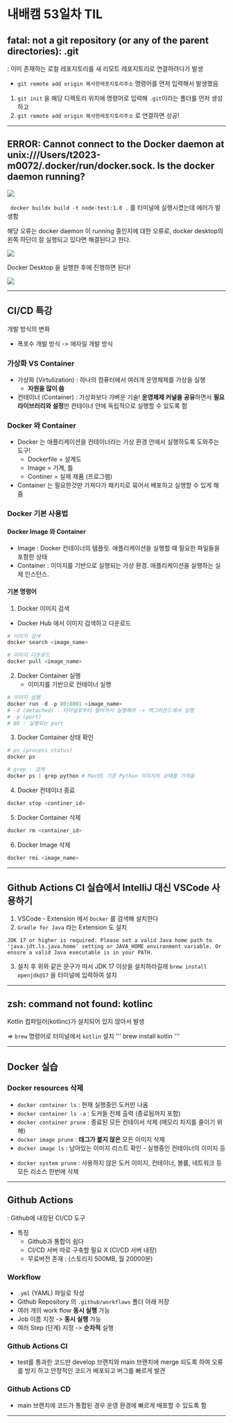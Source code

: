 # 내배캠 53일차 TIL
## fatal: not a git repository (or any of the parent directories): .git
: 이미 존재하는 로컬 레포지토리를 새 리모트 레포지토리로 연결하려다가 발생

* `git remote add origin 복사한레포지토리주소` 명령어를 먼저 입력해서 발생했음
1. `git init` 을 해당 디렉토리 위치에 명령어로 입력해 `.git`이라는 폴더를 먼저 생성하고
2. `git remote add origin 복사한레포지토리주소` 로 연결하면 성공!


---
## ERROR: Cannot connect to the Docker daemon at unix:///Users/t2023-m0072/.docker/run/docker.sock. Is the docker daemon running?
![](/img/241206_docker_error.png)

` docker buildx build -t node-test:1.0 .` 를 터미널에 실행시켰는데 에러가 발생함

해당 오류는 docker daemon 이 running 중인지에 대한 오류로, docker desktop의 왼쪽 하단이 잘 실행되고 있다면 해결된다고 한다.

![](/img/241206_docker_running.png)


Docker Desktop 을 실행한 후에 진행하면 된다!

![](/img/241206_error_slove.png)

---



## CI/CD 특강
개발 방식의 변화

* 폭포수 개발 방식 -> 애자일 개발 방식

### 가상화 VS Container
* 가상화 (Virtulization) : 하나의 컴퓨터에서 여러개 운영체제를 가상을 실행
  * **자원을 많이 씀**
* 컨테이너 (Container) : 가상화보다 가벼운 기술! **운영체제 커널을 공유**하면서 **필요 라이브러리와 설정**만 컨테이너 안에 독립적으로 실행할 수 있도록 함

### Docker 와 Container
* Docker 는 애플리케이션을 컨테이너라는 가상 환경 안에서 실행하도록 도와주는 도구!
  * Dockerfile = 설계도
  * Image = 기계, 틀
  * Continer = 실제 제품 (프로그램)
* Container 는 필요한것만 가져다가 패키지로 묶어서 배포하고 실행할 수 있게 해 줌

### Docker 기본 사용법
#### Docker Image 와 Container
* Image : Docker 컨테이너의 템플릿. 애플리케이션을 실행할 때 필요한 파일들을 포함한 상태
* Container : 이미지를 기반으로 실행되는 가상 환경. 애플리케이션을 실행하는 실제 인스턴스.

#### 기본 명령어
1. Docker 이미지 검색
  - Docker Hub 에서 이미지 검색하고 다운로드


```py
# 이미지 검색
docker search <image_name>

# 이미지 다운로드
docker pull <image_name>
```
2. Docker Container 실행
   - 이미지를 기반으로 컨테이너 실행

```py
# 이미지 실행
docker run -d -p 80:8001 <image_name>
# -d (detached) : 터미널로부터 떨어져서 실행해라 -> 백그라운드에서 실행
# -p (port) 
# 80 : 실행되는 port
```

3. Docker Container 상태 확인
```py
# ps (process status)
docker ps

# grep : 검색
docker ps | grep python # MacOS 기준 Python 이미지의 상태를 가져옴
```
4. Docker 컨테이너 종료
```py
docker stop <continer_id>
```

5. Docker Container 삭제
```py
docker rm <container_id>
```
6. Docker Image 삭제
```py
docker rmi <image_name>
```








----






## Github Actions CI 실습에서 IntelliJ 대신 VSCode 사용하기
1. VSCode - Extension 에서 `Docker` 를 검색해 설치한다
2. `Gradle for Java` 라는 Extension 도 설치
```
JDK 17 or higher is required. Please set a valid Java home path to 'java.jdt.ls.java.home' setting or JAVA_HOME environment variable. Or ensure a valid Java executable is in your PATH.

```
3. 설치 후 위와 같은 문구가 떠서 JDK 17 이상을 설치하라길래
`brew install openjdk@17` 을 터미널에 입력하여 설치

---
## zsh: command not found: kotlinc

Kotlin 컴파일러(kotlinc)가 설치되어 있지 않아서 발생

=> `brew` 명령어로 터미널에서 `kotlin` 설치
'''
brew install kotlin
'''



---
## Docker 실습

### Docker resources 삭제
* `docker container ls` : 현재 실행중인 도커만 나옴
* `docker container ls -a` : 도커들 전체 출력 (종료됨까지 포함)
* `docker container prune` : 종료된 모든 컨테이서 삭제 (메모리 차지를 줄이기 위해)
* `docker image prune` : **태그가 붙지 않은** 모든 이미지 삭제
* `docker image ls` : 남아있는 이미지 리스트 확인 - 실행중인 컨테이너의 이미지 등

- `docker system prune` : 사용하지 않은 도커 이미지, 컨테이너, 볼륨, 네트워크 등 모든 리소스 한번에 삭제
 ---

 ## Github Actions
 : Github에 내장된 CI/CD 도구
 * 특징
   * Github과 통합이 쉽다
   * CI/CD 서버 따로 구축할 필요 X (CI/CD 서버 내장)
   * 무료버전 존재 : (스토리지 500MB, 월 20000분)
### Workflow
* `.yml` (YAML) 파일로 작성
* Github Repository 의 `.github/workflows` 폴더 아래 저장
* 여러 개의 work flow **동시 실행** 가능
* Job 이름 지정 -> **동시 실행** 가능
*  여러 Step (단계) 지정 -> **순차적** 실행

### Github Actions CI
* test를 통과한 코드만 develop 브랜치와 main 브랜치에 merge 되도록 하여 오류를 방지 하고 안정적인 코드가 배포되고 버그를 빠르게 발견

### Github Actions CD
* main 브랜치에 코드가 통합된 경우 운영 환경에 빠르게 배포할 수 있도록 함

---
